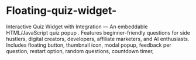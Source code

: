 # Floating-quiz-widget-
Interactive  Quiz Widget with Integration — An embeddable HTML/JavaScript quiz popup . Features beginner-friendly questions for side hustlers, digital creators, developers, affiliate marketers, and AI enthusiasts. Includes floating button, thumbnail icon, modal popup, feedback per question, restart option, random questions, countdown timer, 
